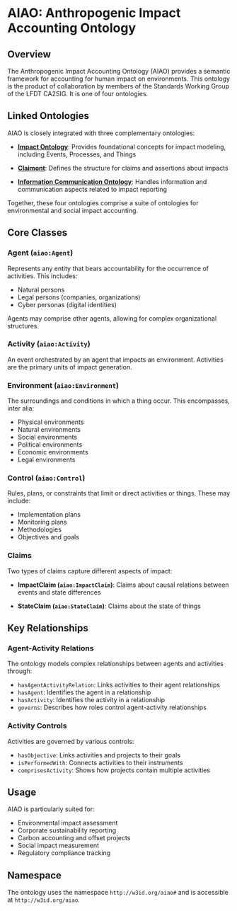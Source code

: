 # AIAO: Anthropogenic Impact Accounting Ontology

## Overview

The Anthropogenic Impact Accounting Ontology (AIAO) provides a semantic framework for accounting for human impact on environments. This ontology is the product of collaboration by members of the Standards Working Group of the LFDT CA2SIG. It is one of four ontologies.

## Linked Ontologies

AIAO is closely integrated with three complementary ontologies:

- **[Impact Ontology](http://w3id.org/impactont)**: Provides foundational concepts for impact modeling, including Events, Processes, and Things

- **[Claimont](http://w3id.org/claimont)**: Defines the structure for claims and assertions about impacts
  
- **[Information Communication Ontology](http://w3id.org/infocomm)**: Handles information and communication aspects related to impact reporting

Together, these four ontologies comprise a suite of ontologies for environmental and social impact accounting.

## Core Classes

### Agent (`aiao:Agent`)

Represents any entity that bears accountability for the occurrence of activities. This includes:

- Natural persons
- Legal persons (companies, organizations)
- Cyber personas (digital identities)

Agents may comprise other agents, allowing for complex organizational structures.

### Activity (`aiao:Activity`)

An event orchestrated by an agent that impacts an environment. Activities are the primary units of impact generation.

### Environment (`aiao:Environment`)

The surroundings and conditions in which a thing occur. This encompasses, inter alia:

- Physical environments
- Natural environments
- Social environments
- Political environments
- Economic environments
- Legal environments

### Control (`aiao:Control`)

Rules, plans, or constraints that limit or direct activities or things. These may include:

- Implementation plans
- Monitoring plans
- Methodologies
- Objectives and goals

### Claims

Two types of claims capture different aspects of impact:

- **ImpactClaim (`aiao:ImpactClaim`)**: Claims about causal relations between events and state differences

- **StateClaim (`aiao:StateClaim`)**: Claims about the state of things

## Key Relationships

### Agent-Activity Relations

The ontology models complex relationships between agents and activities through:

- `hasAgentActivityRelation`: Links activities to their agent relationships
- `hasAgent`: Identifies the agent in a relationship
- `hasActivity`: Identifies the activity in a relationship
- `governs`: Describes how roles control agent-activity relationships

### Activity Controls

Activities are governed by various controls:

- `hasObjective`: Links activities and projects to their goals
- `isPerformedWith`: Connects activities to their instruments
- `comprisesActivity`: Shows how projects contain multiple activities

## Usage

AIAO is particularly suited for:

- Environmental impact assessment
- Corporate sustainability reporting
- Carbon accounting and offset projects
- Social impact measurement
- Regulatory compliance tracking

## Namespace

The ontology uses the namespace `http://w3id.org/aiao#` and is accessible at `http://w3id.org/aiao`.
